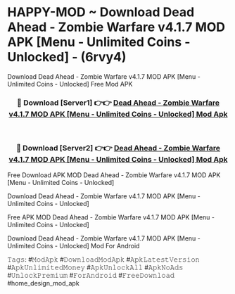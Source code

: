 # HAPPY-MOD ~ Download Dead Ahead - Zombie Warfare v4.1.7 MOD APK [Menu - Unlimited Coins - Unlocked] - (6rvy4)
Download Dead Ahead - Zombie Warfare v4.1.7 MOD APK [Menu - Unlimited Coins - Unlocked] Free Mod APK

<div align="center">
<h3>🔴 Download [Server1] 👉👉 <a href="https://apk-comot.site?title=Dead_Ahead_-_Zombie_Warfare_v4.1.7_MOD_APK_[Menu_-_Unlimited_Coins_-_Unlocked]">Dead Ahead - Zombie Warfare v4.1.7 MOD APK [Menu - Unlimited Coins - Unlocked] Mod Apk</a></h3><br>

<h3>🔴 Download [Server2] 👉👉 <a href="https://apk-comot.site?title=Dead_Ahead_-_Zombie_Warfare_v4.1.7_MOD_APK_[Menu_-_Unlimited_Coins_-_Unlocked]">Dead Ahead - Zombie Warfare v4.1.7 MOD APK [Menu - Unlimited Coins - Unlocked] Mod Apk</a></h3>
</div>


Free Download APK MOD Dead Ahead - Zombie Warfare v4.1.7 MOD APK [Menu - Unlimited Coins - Unlocked]

Download Dead Ahead - Zombie Warfare v4.1.7 MOD APK [Menu - Unlimited Coins - Unlocked] 

Free APK MOD Dead Ahead - Zombie Warfare v4.1.7 MOD APK [Menu - Unlimited Coins - Unlocked] 

Download Dead Ahead - Zombie Warfare v4.1.7 MOD APK [Menu - Unlimited Coins - Unlocked] Mod For Android

𝚃𝚊𝚐𝚜: #𝙼𝚘𝚍𝙰𝚙𝚔 #𝙳𝚘𝚠𝚗𝚕𝚘𝚊𝚍𝙼𝚘𝚍𝙰𝚙𝚔 #𝙰𝚙𝚔𝙻𝚊𝚝𝚎𝚜𝚝𝚅𝚎𝚛𝚜𝚒𝚘𝚗 #𝙰𝚙𝚔𝚄𝚗𝚕𝚒𝚖𝚒𝚝𝚎𝚍𝙼𝚘𝚗𝚎𝚢 #𝙰𝚙𝚔𝚄𝚗𝚕𝚘𝚌𝚔𝙰𝚕𝚕 #𝙰𝚙𝚔𝙽𝚘𝙰𝚍𝚜 #𝚄𝚗𝚕𝚘𝚌𝚔𝙿𝚛𝚎𝚖𝚒𝚞𝚖 #𝙵𝚘𝚛𝙰𝚗𝚍𝚛𝚘𝚒𝚍 #𝙵𝚛𝚎𝚎𝙳𝚘𝚠𝚗𝚕𝚘𝚊𝚍 #home_design_mod_apk